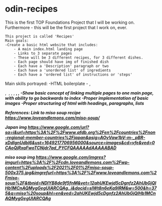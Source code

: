 # odin-recipes

This is the first TOP Foundations Project that I will be working on. Furthermore - this will be the first project that I work on, ever. 

    This project is called 'Recipes'
    Main goals:
    -Create a basic html website that includes:
        - A main index.html landing page
        - Links to 3 separate pages
        - These will be 3 different recipes, for 3 different dishes.
        - Each page should have img of finished dish
        - Each have a 'Description' paragraph or two
        - Each have a 'unordered list' of ingredients
        - Each have a 'ordered list' of instructions or 'steps'

Main skills portrayed:
    -HTML boilerplate
    -<h1-6> , <p> , <img> , <src> , <href> , <strong> , <em> , <a>
    -Show basic concept of linking multiple pages to one main page, with ability to go backwards to index
    -Proper implementation of basic images
    -Proper structuring of html with headings, paragraphs, lists

References:
Link to miso soup recipe
https://www.loveandlemons.com/miso-soup/

Japan img
https://www.google.com/url?sa=i&url=https%3A%2F%2Fwww.afdb.org%2Fen%2Fcountries%2Fnon-regional-member-countries%2Fjapan&psig=AOvVaw1bV-m-_pBR-xDdIgnUdbl6&ust=1649217706956000&source=images&cd=vfe&ved=0CAoQjRxqFwoTCNjdr7ad_PYCFQAAAAAdAAAAABAD

miso soup img
https://www.google.com/imgres?imgurl=https%3A%2F%2Fcdn.loveandlemons.com%2Fwp-content%2Fuploads%2F2021%2F01%2Fmiso-soup-500x375.jpg&imgrefurl=https%3A%2F%2Fwww.loveandlemons.com%2Fmiso-soup%2F&tbnid=NDlYB8de9f5fnM&vet=12ahUKEwjd5cDgnfz2AhUbGjQIHb1MCnAQMygGegUIARCQAg..i&docid=sIWt8n6eKq9IRM&w=500&h=375&q=miso%20soup&hl=en&ved=2ahUKEwjd5cDgnfz2AhUbGjQIHb1MCnAQMygGegUIARCQAg